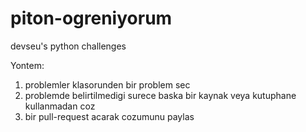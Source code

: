 # piton-ogreniyorum
devseu's python challenges

Yontem:

1. problemler klasorunden bir problem sec
2. problemde belirtilmedigi surece baska bir kaynak veya kutuphane kullanmadan coz
3. bir pull-request acarak cozumunu paylas
